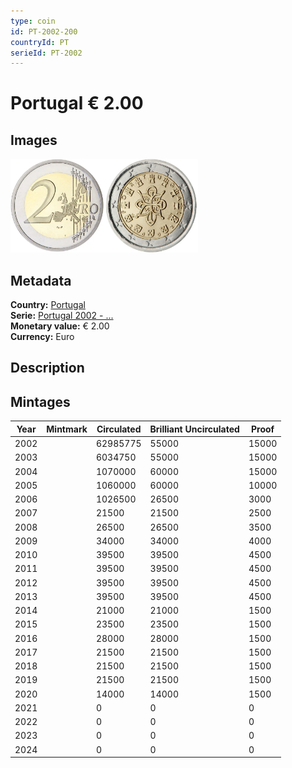 ```yaml
---
type: coin
id: PT-2002-200
countryId: PT
serieId: PT-2002
---
```


# Portugal € 2.00

## Images

<img src="../../../Images/common-2002-200.webp" height="150" alt="Front image"><img src="Images/portugal-2002-200.webp" height="150" alt="Back image">

## Metadata

**Country:** [Portugal](../index.md)\
**Serie:** [Portugal 2002 - ...](index.md)\
**Monetary value:** € 2.00\
**Currency:** Euro

## Description

## Mintages

| Year | Mintmark | Circulated | Brilliant Uncirculated | Proof |
| ---- | -------- | ---------- | ---------------------- | ----- |
| 2002 |          | 62985775   | 55000                  | 15000 |
| 2003 |          | 6034750    | 55000                  | 15000 |
| 2004 |          | 1070000    | 60000                  | 15000 |
| 2005 |          | 1060000    | 60000                  | 10000 |
| 2006 |          | 1026500    | 26500                  | 3000  |
| 2007 |          | 21500      | 21500                  | 2500  |
| 2008 |          | 26500      | 26500                  | 3500  |
| 2009 |          | 34000      | 34000                  | 4000  |
| 2010 |          | 39500      | 39500                  | 4500  |
| 2011 |          | 39500      | 39500                  | 4500  |
| 2012 |          | 39500      | 39500                  | 4500  |
| 2013 |          | 39500      | 39500                  | 4500  |
| 2014 |          | 21000      | 21000                  | 1500  |
| 2015 |          | 23500      | 23500                  | 1500  |
| 2016 |          | 28000      | 28000                  | 1500  |
| 2017 |          | 21500      | 21500                  | 1500  |
| 2018 |          | 21500      | 21500                  | 1500  |
| 2019 |          | 21500      | 21500                  | 1500  |
| 2020 |          | 14000      | 14000                  | 1500  |
| 2021 |          | 0          | 0                      | 0     |
| 2022 |          | 0          | 0                      | 0     |
| 2023 |          | 0          | 0                      | 0     |
| 2024 |          | 0          | 0                      | 0     |

